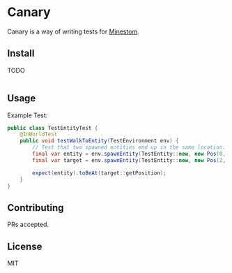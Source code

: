 # Canary

Canary is a way of writing tests for [Minestom](https://minestom.net/).

## Install

TODO

```
```

## Usage

Example Test:

```java
public class TestEntityTest {
    @InWorldTest
    public void testWalkToEntity(TestEnvironment env) {
        // Test that two spawned entities end up in the same location.
        final var entity = env.spawnEntity(TestEntity::new, new Pos(0, 1, 0));
        final var target = env.spawnEntity(TestEntity::new, new Pos(2, 1, 0));

        expect(entity).toBeAt(target::getPosition);
    }
}

```

## Contributing

PRs accepted.

## License

MIT
